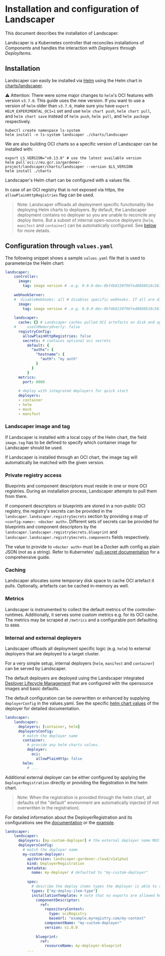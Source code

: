 # Installation and configuration of Landscaper

This document describes the installation of Landscaper.

Landscaper is a Kubernetes controller that reconciles installations of _Components_ and handles the interaction with _Deployers_ through _DeployItems_.

## Installation

Landscaper can easily be installed via [Helm](https://helm.sh/) using the Helm chart in [charts/landscaper](../../charts/landscaper).

:warning: Attention: There were some major changes to `helm`'s OCI features with version `v3.7.0`. This guide uses the new version. If you want to use a version of `helm` older than `v3.7.0`, make sure you have `export HELM_EXPERIMENTAL_OCI=1` set and use `helm chart push`, `helm chart pull`, and `helm chart save` instead of `helm push`, `helm pull`, and `helm package` respectively.

```
kubectl create namespace ls-system
helm install -n ls-system landscaper ./charts/landscaper
```

We are also building OCI charts so a specific version of Landscaper can be installed with:

```
export LS_VERSION="v0.13.0" # use the latest available version
helm pull oci://eu.gcr.io/gardener-project/landscaper/charts/landscaper --version $LS_VERSION
helm install ./charts
```

Landscaper's Helm chart can be configured with a values file.

In case of an OCI registry that is not exposed via https, the `allowPlainHttpRegistries` flag can be used.

> Note: Landscaper offloads all deployment specific functionality like deploying Helm charts to deployers.
> By default, the Landscaper deployment contains no deployer so you are unable to reconcile any deploy items. 
> But a subset of internal open-source deployers (`helm`, `manifest` and `container`) can be automatically configured. See [below](#internal-and-external-deployers) for more details.

## Configuration through `values.yaml`

The following snippet shows a sample `values.yaml` file that is used to parameterize the Helm chart:

```yaml
landscaper:
    controller:
      image:
        tag: image version # .e.g. 0.0.0-dev-8bf4b8150f96fed8868618c56787b81fa4e095e6
    
    webhookServer:
    #  disableWebhooks: all # disables specific webhooks. If all are disabled the webhook server is not deployed
      image:
        tag: image version # .e.g. 0.0.0-dev-8bf4b8150f96fed8868618c56787b81fa4e095e6
    
    landscaper:
      cache: {} # Landscaper caches pulled OCI artefacts on disk and optionally in-memory
    #     useInMemoryOverly: false
      registryConfig:
        allowPlainHttpRegistries: false
        secrets: # contains optional oci secrets
          default: {
            "auths": {
              "hostname": {
                "auth": "my auth"
              }
            }
          }
      metrics:
        port: 8080  
    
      # deploy with integrated deployers for quick start
      deployers: 
      - container
      - helm
      - mock
      - manifest 
```

### Landscaper image and tag

If Landscaper is installed with a local copy of the Helm chart, the field `image.tag` has to be defined to specify which container image for Landscaper should be used.

If Landscaper is installed through an OCI chart, the image tag will automatically be matched with the given version.

### Private registry access

Blueprints and component descriptors must reside in one or more OCI registries. During an installation process, Landscaper attempts to pull them from there. 

If component descriptors or blueprints are stored in a non-public OCI registry, the registry's secrets can be provided in the `landscaper.landscaper.registrySecrets` section by providing a map of `<config-name>: <docker auth>`. Different sets of secrets can be provided for blueprints and component descriptors by the `landscaper.landscaper.registrySecrets.blueprint` and `landscaper.landscaper.registrySecrets.components` fields respectively.

The value to provide to `<docker auth>` must be a Docker auth config as plain JSON (not as a string). Refer to Kubernetes' [pull-secret documentation](https://kubernetes.io/docs/tasks/configure-pod-container/pull-image-private-registry/#log-in-to-docker) for a comprehensive guide.

### Caching
Landscaper allocates some temporary disk space to cache OCI artefact it pulls. Optionally, artefacts can be cached in-memory as well.

### Metrics
Landscaper is instrumented to collect the default metrics of the controller-runtimes. Additionally, it serves some custom metrics e.g. for its OCI cache. The metrics may be scraped at `/metrics` and a configurable port defaulting to `8080`.

### Internal and external deployers

Landscaper offloads all deployment specific logic (e.g. `helm`) to external deployers that are deployed to a target cluster.

For a very simple setup, internal deployers (`helm`, `manifest` and `container`) can be served by Landscaper.

The default deployers are deployed using the Landscaper integrated [Deployer Lifecycle Management](../technical/deployer_lifecycle_management.md) that are configured with the opensource images and basic defaults.

The default configuration can be overwritten or enhanced by supplying `deployerConfig` in the values.yaml.
See the specific [helm chart values](../../charts) of the deployer for detailed documentation.
```yaml
landscaper:
    landscaper:
      deployers: [container, helm]
      deployersConfig:
        # match the deployer name
        container: 
          # provide any helm charts values.
          deployer:
            oci:
              allowPlainHttp: false
        helm:
          # ...
```

Additional external deployer can be either configured by applying the `DeployerRegistration` directly or providing the Registration in the helm chart.

> Note: When the registration is provided through the helm chart, all defaults of the "default" environment are automatically injected (if not overwritten in the registration).

For detailed information about the DeployerRegistration and its configurations see the [documentation](../technical/deployer_lifecycle_management.md) or the [example](../../examples/80-Example-DeployerRegistration.yaml).

```yaml
landscaper:
    landscaper:
      deployers: [my-custom-deployer] # the external deployer name MUST be set.
      deployersConfig:
        # match the deployer name
        my-custom-deployer: 
          apiVersion: landscaper.gardener.cloud/v1alpha1
          kind: DeployerRegistration
          metadata:
            name: my-deployer # defaulted to "my-custom-deployer"
            
          spec:
            # describe the deploy items types the deployer is able to reconcile
            types: ["my-deploy-item-type"]
            installationTemplate: # note that no exports are allowed here.
              componentDescriptor:
                ref:
                  repositoryContext:
                    type: ociRegistry
                    baseUrl: "example.myregistry.com/my-context"
                  componentName: "my-custom-deployer"
                  version: v1.0.0
    
              blueprint:
                ref:
                  resourceName: my-deployer-blueprint
          ...
```

